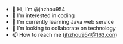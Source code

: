 - 👋 Hi, I’m @jhzhou954
- 👀 I’m interested in coding
- 🌱 I’m currently learning Java web service
- 💞️ I’m looking to collaborate on technology
- 📫 How to reach me (jhzhou954@163.con)
